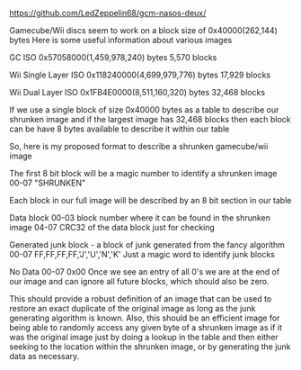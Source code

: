 https://github.com/LedZeppelin68/gcm-nasos-deux/

Gamecube/Wii discs seem to work on a block size of 0x40000(262,144) bytes
Here is some useful information about various images

GC ISO 0x57058000(1,459,978,240) bytes
5,570 blocks

Wii Single Layer ISO 0x118240000(4,699,979,776) bytes
17,929 blocks

Wii Dual Layer ISO 0x1FB4E0000(8,511,160,320) bytes
32,468 blocks

If we use a single block of size 0x40000 bytes as a table to describe our shrunken image and if the largest image has 32,468 blocks then each block can be have 8 bytes available to describe it within our table

So, here is my proposed format to describe a shrunken gamecube/wii image

The first 8 bit block will be a magic number to identify a shrunken image
00-07 "SHRUNKEN"

Each block in our full image will be described by an 8 bit section in our table

Data block
00-03 block number where it can be found in the shrunken image
04-07 CRC32 of the data block just for checking

Generated junk block - a block of junk generated from the fancy algorithm
00-07 FF,FF,FF,FF,'J','U','N','K'  Just a magic word to identify junk blocks

No Data
00-07 0x00
Once we see an entry of all 0's we are at the end of our image and can ignore all future blocks, which should also be zero.

This should provide a robust definition of an image that can be used to restore an exact duplicate of the original image as long as the junk generating algorithm is known.  Also, this should be an efficient image for being able to randomly access any given byte of a shrunken image as if it was the original image just by doing a lookup in the table and then either seeking to the location within the shrunken image, or by generating the junk data as necessary.